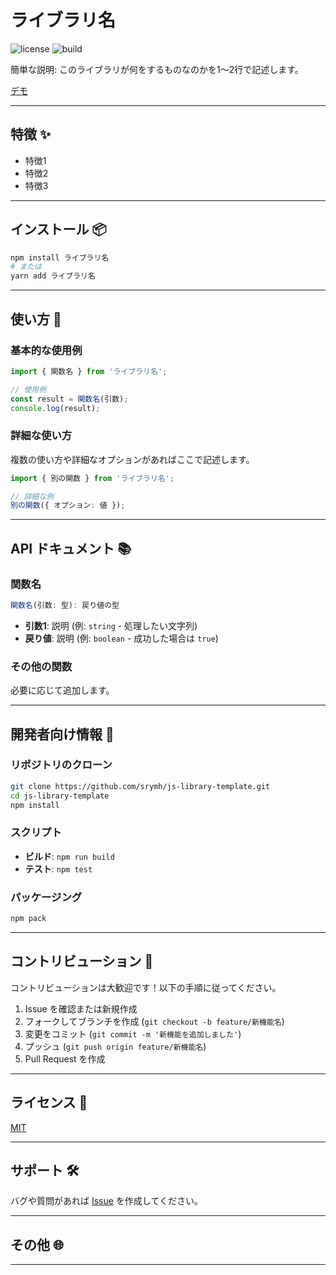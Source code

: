 # ライブラリ名

<!-- ![npm](https://img.shields.io/npm/v/js-library-template) -->
![license](https://img.shields.io/github/license/srymh/js-library-template) ![build](https://img.shields.io/github/actions/workflow/status/srymh/js-library-template/ci.yml)

簡単な説明: このライブラリが何をするものなのかを1〜2行で記述します。

[デモ](./docs/index.html)

---

## 特徴 ✨

- 特徴1
- 特徴2
- 特徴3

---

## インストール 📦

```bash
npm install ライブラリ名
# または
yarn add ライブラリ名
```

---

## 使い方 🚀

### 基本的な使用例

```typescript
import { 関数名 } from 'ライブラリ名';

// 使用例
const result = 関数名(引数);
console.log(result);
```

### 詳細な使い方

複数の使い方や詳細なオプションがあればここで記述します。

```typescript
import { 別の関数 } from 'ライブラリ名';

// 詳細な例
別の関数({ オプション: 値 });
```

---

## API ドキュメント 📚

### 関数名

```typescript
関数名(引数: 型): 戻り値の型
```

- **引数1**: 説明 (例: `string` - 処理したい文字列)
- **戻り値**: 説明 (例: `boolean` - 成功した場合は `true`)

### その他の関数

必要に応じて追加します。

---

## 開発者向け情報 🔧

### リポジトリのクローン

```bash
git clone https://github.com/srymh/js-library-template.git
cd js-library-template
npm install
```

### スクリプト

- **ビルド**: `npm run build`
- **テスト**: `npm test`

### パッケージング

```bash
npm pack
```

---

## コントリビューション 🤝

コントリビューションは大歓迎です！以下の手順に従ってください。

1. Issue を確認または新規作成
2. フォークしてブランチを作成 (`git checkout -b feature/新機能名`)
3. 変更をコミット (`git commit -m '新機能を追加しました'`)
4. プッシュ (`git push origin feature/新機能名`)
5. Pull Request を作成

---

## ライセンス 📄

[MIT](LICENSE)

---

## サポート 🛠

バグや質問があれば [Issue](https://github.com/srymh/js-library-template/issues) を作成してください。

---

## その他 🌐

<!--
- **公式ウェブサイト**: [リンク](https://example.com)
- **ドキュメント**: [リンク](https://example.com/docs)
-->

---
